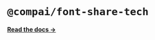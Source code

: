 # `@compai/font-share-tech`

[**Read the docs &rarr;**](https://components.ai/docs/typefaces/share-tech)
